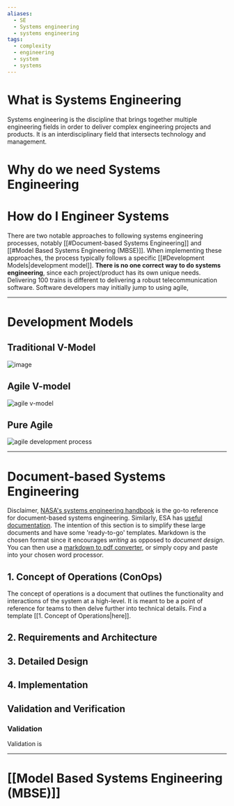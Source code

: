 ```yaml
---
aliases:
  - SE
  - Systems engineering
  - systems engineering
tags:
  - complexity
  - engineering
  - system
  - systems
---
```

# What is Systems Engineering
Systems engineering is the discipline that brings together multiple engineering fields in order to deliver complex engineering projects and products. It is an interdisciplinary field that intersects technology and management. 

# Why do we need Systems Engineering

# How do I Engineer Systems
There are two notable approaches to following systems engineering processes, notably [[#Document-based Systems Engineering]] and [[#Model Based Systems Engineering (MBSE)]]. When implementing these approaches, the process typically follows a specific [[#Development Models|development model]]. **There is no one correct way to do systems engineering**, since each project/product has its own unique needs. Delivering 100 trains is different to delivering a robust telecommunication software. Software developers may initially jump to using agile, 

---
# Development Models
## Traditional V-Model

![image](https://upload.wikimedia.org/wikipedia/commons/thumb/e/e8/Systems_Engineering_Process_II.svg/2560px-Systems_Engineering_Process_II.svg.png)
## Agile V-model

![agile v-model](https://aiotplaybook.org/images/thumb/c/c2/2.1-AgileV.png/1600px-2.1-AgileV.png)


## Pure Agile

![agile development process](https://www.rosemet.com/wp-content/uploads/2024/07/WHATAR1.jpg)




---
# Document-based Systems Engineering
Disclaimer, [NASA's systems engineering handbook](https://www.nasa.gov/wp-content/uploads/2018/09/nasa_systems_engineering_handbook_0.pdf) is the go-to reference for document-based systems engineering. Similarly, ESA has [useful documentation](https://ecss.nl/standard/ecss-e-st-10c-rev-1-system-engineering-general-requirements-15-february-2017/). The intention of this section is to simplify these large documents and have some 'ready-to-go' templates. Markdown is the chosen format since it encourages *writing* as opposed to *document design*. You can then use a [markdown to pdf converter](https://www.markdowntopdf.com/), or simply copy and paste into your chosen word processor. 

## 1. Concept of Operations (ConOps)
The concept of operations is a document that outlines the functionality and interactions of the system at a high-level. It is meant to be a point of reference for teams to then delve further into technical details. Find a template [[1. Concept of Operations|here]]. 

## 2. Requirements and Architecture


## 3. Detailed Design


## 4. Implementation


## Validation and Verification
### Validation
Validation is 

---
# [[Model Based Systems Engineering (MBSE)]]
